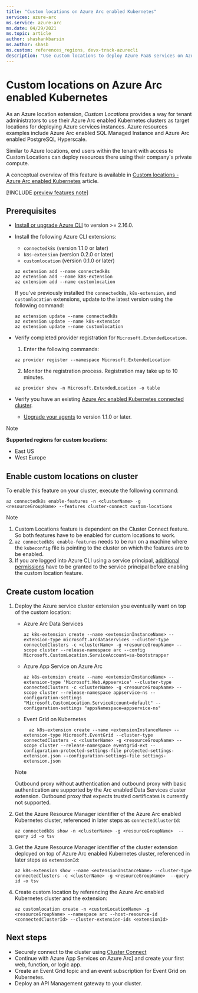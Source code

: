 ```yaml
---
title: "Custom locations on Azure Arc enabled Kubernetes"
services: azure-arc
ms.service: azure-arc
ms.date: 04/29/2021
ms.topic: article
author: shashankbarsin
ms.author: shasb
ms.custom: references_regions, devx-track-azurecli
description: "Use custom locations to deploy Azure PaaS services on Azure Arc enabled Kubernetes clusters"
---
```


# Custom locations on Azure Arc enabled Kubernetes

As an Azure location extension, *Custom Locations* provides a way for tenant administrators to use their Azure Arc enabled Kubernetes clusters as target locations for deploying Azure services instances. Azure resources examples include Azure Arc enabled SQL Managed Instance and Azure Arc enabled PostgreSQL Hyperscale.

Similar to Azure locations, end users within the tenant with access to Custom Locations can deploy resources there using their company's private compute.

A conceptual overview of this feature is available in [Custom locations - Azure Arc enabled Kubernetes](conceptual-custom-locations.md) article.

[!INCLUDE [preview features note](./includes/preview/preview-callout.md)]

## Prerequisites

- [Install or upgrade Azure CLI](/cli/azure/install-azure-cli) to version >= 2.16.0.

- Install the following Azure CLI extensions:
    - `connectedk8s` (version 1.1.0 or later)
    - `k8s-extension` (version 0.2.0 or later)
    - `customlocation` (version 0.1.0 or later) 
  
    ```azurecli
    az extension add --name connectedk8s
    az extension add --name k8s-extension
    az extension add --name customlocation
    ```
    
    If you've previously installed the `connectedk8s`, `k8s-extension`, and `customlocation` extensions, update to the latest version using the following command:

    ```azurecli
    az extension update --name connectedk8s
    az extension update --name k8s-extension
    az extension update --name customlocation
    ```

- Verify completed provider registration for `Microsoft.ExtendedLocation`.
    1. Enter the following commands:
    
    ```azurecli
    az provider register --namespace Microsoft.ExtendedLocation
    ```

    2. Monitor the registration process. Registration may take up to 10 minutes.
    
    ```azurecli
    az provider show -n Microsoft.ExtendedLocation -o table
    ```

- Verify you have an existing [Azure Arc enabled Kubernetes connected cluster](quickstart-connect-cluster.md).
    - [Upgrade your agents](agent-upgrade.md#manually-upgrade-agents) to version 1.1.0 or later.

>[!NOTE]
>**Supported regions for custom locations:**
>* East US
>* West Europe

## Enable custom locations on cluster

To enable this feature on your cluster, execute the following command:

```console
az connectedk8s enable-features -n <clusterName> -g <resourceGroupName> --features cluster-connect custom-locations
```

> [!NOTE]
> 1. Custom Locations feature is dependent on the Cluster Connect feature. So both features have to be enabled for custom locations to work.
> 2. `az connectedk8s enable-features` needs to be run on a machine where the `kubeconfig` file is pointing to the cluster on which the features are to be enabled.
> 3. If you are logged into Azure CLI using a service principal, [additional permissions](troubleshooting.md#enable-custom-locations-using-service-principal) have to be granted to the service principal before enabling the custom location feature.

## Create custom location

1. Deploy the Azure service cluster extension you eventually want on top of the custom location:

    * Azure Arc Data Services

        ```azurecli
        az k8s-extension create --name <extensionInstanceName> --extension-type microsoft.arcdataservices --cluster-type connectedClusters -c <clusterName> -g <resourceGroupName> --scope cluster --release-namespace arc --config Microsoft.CustomLocation.ServiceAccount=sa-bootstrapper
        ```
    * Azure App Service on Azure Arc

        ```azurecli
        az k8s-extension create --name <extensionInstanceName> --extension-type 'Microsoft.Web.Appservice' --cluster-type connectedClusters -c <clusterName> -g <resourceGroupName> --scope cluster --release-namespace appservice-ns --configuration-settings "Microsoft.CustomLocation.ServiceAccount=default" --configuration-settings "appsNamespace=appservice-ns" 
        ```

    * Event Grid on Kubernetes

        ```azurecli
          az k8s-extension create --name <extensionInstanceName> --extension-type Microsoft.EventGrid --cluster-type connectedClusters -c <clusterName> -g <resourceGroupName> --scope cluster --release-namespace eventgrid-ext --configuration-protected-settings-file protected-settings-extension.json --configuration-settings-file settings-extension.json
        ```

       
    > [!NOTE]
    > Outbound proxy without authentication and outbound proxy with basic authentication are supported by the Arc enabled Data Services cluster extension. Outbound proxy that expects trusted certificates is currently not supported.

1. Get the Azure Resource Manager identifier of the Azure Arc enabled Kubernetes cluster, referenced in later steps as `connectedClusterId`:

    ```azurecli
    az connectedk8s show -n <clusterName> -g <resourceGroupName>  --query id -o tsv
    ```

1. Get the Azure Resource Manager identifier of the cluster extension deployed on top of Azure Arc enabled Kubernetes cluster, referenced in later steps as `extensionId`:

    ```azurecli
    az k8s-extension show --name <extensionInstanceName> --cluster-type connectedClusters -c <clusterName> -g <resourceGroupName>  --query id -o tsv
    ```

1. Create custom location by referencing the Azure Arc enabled Kubernetes cluster and the extension:

    ```azurecli
    az customlocation create -n <customLocationName> -g <resourceGroupName> --namespace arc --host-resource-id <connectedClusterId> --cluster-extension-ids <extensionId>
    ```

## Next steps

- Securely connect to the cluster using [Cluster Connect](cluster-connect.md)
- Continue with Azure App Services on Azure Arc] and create your first web, function, or logic app. 
- Create an Event Grid topic and an event subscription for Event Grid on Kubernetes. 
- Deploy an API Management gateway to your cluster. 
